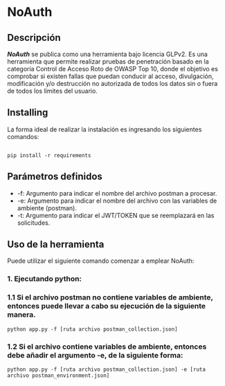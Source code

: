 # NoAuth

## Descripción
***NoAuth*** se publica como una herramienta bajo licencia GLPv2. Es una herramienta que permite realizar pruebas de penetración basado en la categoría Control de Acceso Roto  de OWASP Top 10, donde el objetivo es comprobar si existen fallas que puedan conducir al acceso, divulgación, modificación y/o destrucción no autorizada de todos los datos sin o fuera de todos los límites del usuario.

## Installing

La forma ideal de realizar la instalación es ingresando los siguientes comandos:

```

pip install -r requirements

```

## Parámetros definidos
- -f: Argumento para indicar el nombre del archivo postman a procesar.
- -e: Argumento para indicar el nombre del archivo con las variables de ambiente (postman).
- -t: Argumento para indicar el JWT/TOKEN que se reemplazará en las solicitudes.

## Uso de la herramienta

Puede utilizar el siguiente comando comenzar a emplear NoAuth:

### 1. Ejecutando python:

### 1.1 Si el archivo postman no contiene variables de ambiente, entonces puede llevar a cabo su ejecución de la siguiente manera.

```
python app.py -f [ruta archivo postman_collection.json]

```

### 1.2 Si el archivo contiene variables de ambiente, entonces debe añadir el argumento -e, de la siguiente forma:

```
python app.py -f [ruta archivo postman_collection.json] -e [ruta archivo postman_environment.json] 
```
